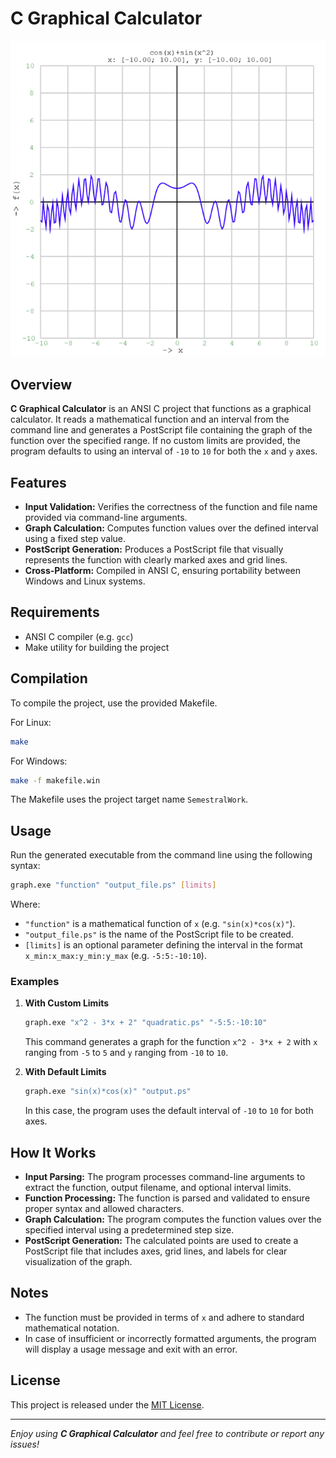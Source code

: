 # C Graphical Calculator

![How it looks like](main.png)

## Overview

**C Graphical Calculator** is an ANSI C project that functions as a graphical calculator. It reads a mathematical function and an interval from the command line and generates a PostScript file containing the graph of the function over the specified range. If no custom limits are provided, the program defaults to using an interval of `-10` to `10` for both the `x` and `y` axes.

## Features

- **Input Validation:** Verifies the correctness of the function and file name provided via command-line arguments.
- **Graph Calculation:** Computes function values over the defined interval using a fixed step value.
- **PostScript Generation:** Produces a PostScript file that visually represents the function with clearly marked axes and grid lines.
- **Cross-Platform:** Compiled in ANSI C, ensuring portability between Windows and Linux systems.

## Requirements

- ANSI C compiler (e.g. `gcc`)
- Make utility for building the project

## Compilation

To compile the project, use the provided Makefile.

For Linux:
```bash
make
```

For Windows:
```bash
make -f makefile.win
```

The Makefile uses the project target name `SemestralWork`.

## Usage

Run the generated executable from the command line using the following syntax:

```bash
graph.exe "function" "output_file.ps" [limits]
```

Where:

- `"function"` is a mathematical function of `x` (e.g. `"sin(x)*cos(x)"`).
- `"output_file.ps"` is the name of the PostScript file to be created.
- `[limits]` is an optional parameter defining the interval in the format `x_min:x_max:y_min:y_max` (e.g. `-5:5:-10:10`).

### Examples

1. **With Custom Limits**

   ```bash
   graph.exe "x^2 - 3*x + 2" "quadratic.ps" "-5:5:-10:10"
   ```

   This command generates a graph for the function `x^2 - 3*x + 2` with `x` ranging from `-5` to `5` and `y` ranging from `-10` to `10`.

2. **With Default Limits**

   ```bash
   graph.exe "sin(x)*cos(x)" "output.ps"
   ```

   In this case, the program uses the default interval of `-10` to `10` for both axes.

## How It Works

- **Input Parsing:** The program processes command-line arguments to extract the function, output filename, and optional interval limits.
- **Function Processing:** The function is parsed and validated to ensure proper syntax and allowed characters.
- **Graph Calculation:** The program computes the function values over the specified interval using a predetermined step size.
- **PostScript Generation:** The calculated points are used to create a PostScript file that includes axes, grid lines, and labels for clear visualization of the graph.

## Notes

- The function must be provided in terms of `x` and adhere to standard mathematical notation.
- In case of insufficient or incorrectly formatted arguments, the program will display a usage message and exit with an error.

## License

This project is released under the [MIT License](LICENSE).

---

*Enjoy using **C Graphical Calculator** and feel free to contribute or report any issues!*